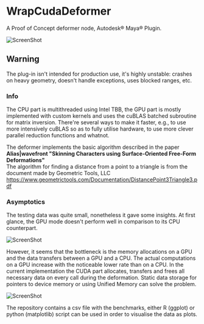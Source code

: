 WrapCudaDeformer
=====

A Proof of Concept deformer node, Autodesk® Maya® Plugin.

![ScreenShot](http://mishurov.co.uk/images/github/wrap_cuda/wrap.png)

## Warning
The plug-in isn't intended for production use, it's highly unstable: crashes on heavy geometry, doesn't handle exceptions, uses blocked ranges, etc.

### Info
The CPU part is multithreaded using Intel TBB, the GPU part is mostly implemented with custom kernels and uses the cuBLAS batched subroutine for matrix inversion. There're several ways to make it faster, e.g., to use more intensively cuBLAS so as to fully utilise hardware, to use more clever parallel reduction functions and whatnot.

The deformer implements the basic algorithm described in the paper<br>
<b>Alias|wavefront "Skinning Characters using Surface-Oriented Free-Form Deformations"</b><br>
The algorithm for finding a distance from a point to a triangle is from the document made by Geometric Tools, LLC<br>
https://www.geometrictools.com/Documentation/DistancePoint3Triangle3.pdf

### Asymptotics
The testing data was quite small, nonetheless it gave some insights. At first glance, the GPU mode doesn't perform well in comparison to its CPU counterpart.   

![ScreenShot](http://mishurov.co.uk/images/github/wrap_cuda/total.png)

However, it seems that the bottleneck is the memory allocations on a GPU and the data transfers between a GPU and a CPU. The actual computations on a GPU increase with the noticeable lower rate than on a CPU. In the current implementation the CUDA part allocates, transfers and frees all necessary data on every call during the deformation. Static data storage for pointers to device memory or using Unified Memory can solve the problem. 

![ScreenShot](http://mishurov.co.uk/images/github/wrap_cuda/separate.png)


The repository contains a csv file with the benchmarks, either R (ggplot) or python (matplotlib) script can be used in order to visualise the data as plots.


